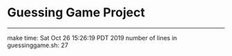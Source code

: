 # Guessing Game Project
---
make time: Sat Oct 26 15:26:19 PDT 2019
number of lines in guessinggame.sh: 27
